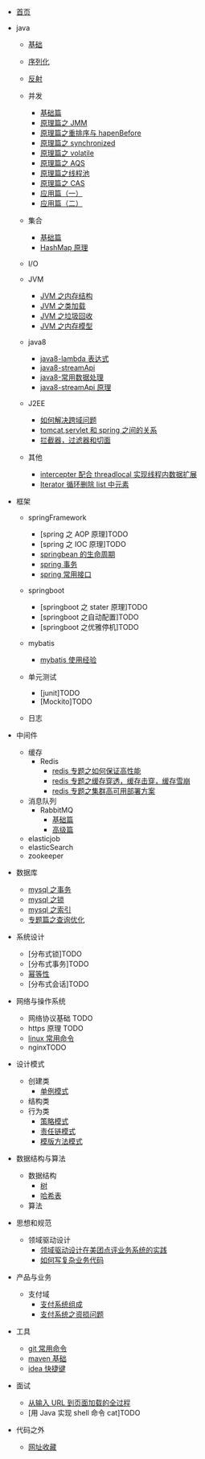 - [首页](README.md)
- java

  - [基础](./docs/java/基础/基础.md)
  - [序列化](./docs/java/基础/序列化.md)
  - [反射](./docs/java/基础/反射.md)
  - 并发

    - [基础篇](/docs/java/并发/基础篇.md)
    - [原理篇之 JMM](/docs/java/并发/原理篇之JMM.md)
    - [原理篇之重排序与 hapenBefore](/docs/java/并发/原理篇之重排序与hapenBefore.md)
    - [原理篇之 synchronized](/docs/java/并发/原理篇之synchronized.md)
    - [原理篇之 volatile](/docs/java/并发/原理篇之volatile.md)
    - [原理篇之 AQS](/docs/java/并发/原理篇之AQS.md)
    - [原理篇之线程池](/docs/java/并发/原理篇之线程池.md)
    - [原理篇之 CAS](/docs/java/并发/原理篇之CAS.md)
    - [应用篇（一）](</docs/java/并发/应用篇(一).md>)
    - [应用篇（二）](</docs/java/并发/应用篇(二).md>)

  - 集合

    - [基础篇](/docs/java/集合/基础篇.md)
    - [HashMap 原理](/docs/java/集合/HashMap原理.md)

  - I/O
  - JVM

    - [JVM 之内存结构](/docs/java/JVM/JVM之内存结构.md)
    - [JVM 之类加载](/docs/java/JVM/JVM之类加载.md)
    - [JVM 之垃圾回收](/docs/java/JVM/JVM之垃圾回收.md)
    - [JVM 之内存模型](/docs/java/JVM/JVM之内存模型.md)

  - java8

    - [java8-lambda 表达式](/docs/java/java8/java8-lambda表达式.md)
    - [java8-streamApi](/docs/java/java8/java8-streamApi.md)
    - [java8-常用数据处理](/docs/java/java8/java8-常用数据处理.md)
    - [java8-streamApi 原理](/docs/java/java8/浅谈javaStreamApi原理.md)

  - J2EE

    - [如何解决跨域问题](https://juejin.im/post/5c23993de51d457b8c1f4ee1)
    - [tomcat,servlet 和 spring 之间的关系](https://www.cnblogs.com/shawshawwan/p/9002126.html)
    - [拦截器，过滤器和切面](https://blog.csdn.net/fly910905/docs/details/86537648)

  - 其他

    - [intercepter 配合 threadlocal 实现线程内数据扩展](/docs/java/其他/intercepter-and-threadlocal.md)
    - [Iterator 循环删除 list 中元素](/docs/java/其他/Iterator循环删除list中元素.md)

- 框架

  - springFramework

    - [spring 之 AOP 原理]TODO
    - [spring 之 IOC 原理]TODO
    - [springbean 的生命周期](/docs/框架/springFramework/bean的生命周期.md)
    - [spring 事务](/docs/框架/springFramework/spring事务.md)
    - [spring 常用接口](/docs/框架/springFramework/spring常用接口.md)

  - springboot

    - [springboot 之 stater 原理]TODO
    - [springboot 之自动配置]TODO
    - [springboot 之优雅停机]TODO

  - mybatis
    - [mybatis 使用经验](/docs/框架/mybatis/mybatis使用经验.md)
  - 单元测试
    - [junit]TODO
    - [Mockito]TODO
  - 日志

- 中间件
  - 缓存
    - Redis
      - [redis 专题之如何保证高性能](/docs/中间件/缓存/Redis/redis专题之如何保证高性能.md)
      - [redis 专题之缓存穿透，缓存击穿，缓存雪崩](/docs/中间件/缓存/Redis/redis专题之缓存穿透，缓存击穿，缓存雪崩.md)
      - [redis 专题之集群高可用部署方案](/docs/中间件/缓存/Redis/redis专题之集群高可用部署方案.md)
  - 消息队列
    - RabbitMQ
      - [基础篇](/docs/中间件/消息队列/RabbitMQ/基础篇.md)
      - [高级篇](/docs/中间件/消息队列/RabbitMQ/高级篇.md)
  - elasticjob
  - elasticSearch
  - zookeeper
- 数据库

  - [mysql 之事务](/docs/数据库/mysql原理之事务.md)
  - [mysql 之锁](/docs/数据库/mysql原理之锁.md)
  - [mysql 之索引](/docs/数据库/mysql原理之索引.md)
  - [专题篇之查询优化](/docs/数据库/专题篇之查询优化.md)

- 系统设计
  - [分布式锁]TODO
  - [分布式事务]TODO
  - [幂等性](/docs/系统设计/幂等性.md)
  - [分布式会话]TODO
- 网络与操作系统

  - 网络协议基础 TODO
  - https 原理 TODO
  - [linux 常用命令](/docs/网络与操作系统/linux常用命令.md)
  - nginxTODO

- 设计模式

  - 创建类
    - [单例模式](/docs/设计模式/创建类/单例模式.md)
  - 结构类
  - 行为类
    - [策略模式](/docs/设计模式/行为类/策略模式.md)
    - [责任链模式](/docs/设计模式/行为类/责任链模式.md)
    - [模版方法模式](/docs/设计模式/行为类/模版方法模式.md)

- 数据结构与算法
  - 数据结构
    - [树](https://www.cnblogs.com/maybe2030/p/4732377.html)
    - [哈希表](https://www.cnblogs.com/maybe2030/p/4719267.html)
  - 算法
- 思想和规范
  - 领域驱动设计
    - [领域驱动设计在美团点评业务系统的实践](https://yq.aliyun.com/docss/319159?utm_content=m_38302)
    - [如何写复杂业务代码](https://yq.aliyun.com/articles/712581?spm=a2c4e.11155435.0.0.7c0d1500X9Q5mO)
- 产品与业务
  - 支付域
    - [支付系统组成](/docs/产品和业务/支付系统组成.md)
    - [支付系统之资损问题](/docs/产品和业务/支付系统之资损问题.md)
- 工具
  - [git 常用命令](/docs/工具/git常用命令.md)
  - [maven 基础](/docs/工具/maven基础.md)
  - [idea 快捷键](/docs/工具/idea快捷键.md)
- 面试

  - [从输入 URL 到页面加载的全过程](/docs/面试/从输入URL到页面加载的全过程.md)
  - [用 Java 实现 shell 命令 cat]TODO

- 代码之外
  - [网址收藏](/docs/others/网址收藏.md)
